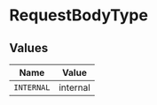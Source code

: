 # RequestBodyType


## Values

| Name       | Value      |
| ---------- | ---------- |
| `INTERNAL` | internal   |